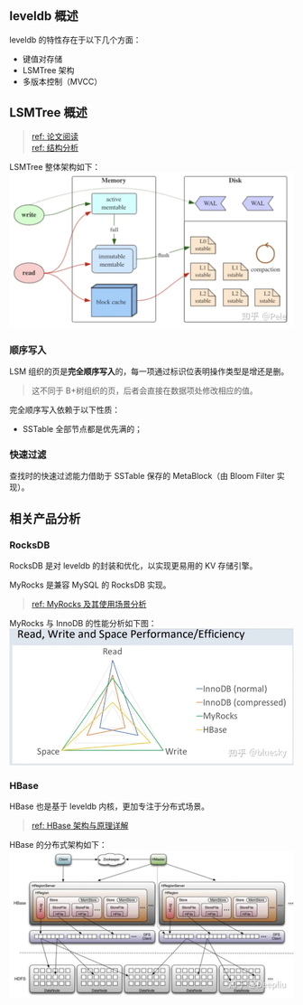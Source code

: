 ## leveldb 概述

leveldb 的特性存在于以下几个方面：

- 键值对存储
- LSMTree 架构
- 多版本控制（MVCC）

## LSMTree 概述

> [ref: 论文阅读](https://zhuanlan.zhihu.com/p/361699941)  
> [ref: 结构分析](https://zhuanlan.zhihu.com/p/181498475)

LSMTree 整体架构如下：
![LSMTree 整体架构](images/LSMTree_arch.png)

### 顺序写入

LSM 组织的页是**完全顺序写入**的，每一项通过标识位表明操作类型是增还是删。
> 这不同于 B+树组织的页，后者会直接在数据项处修改相应的值。

完全顺序写入依赖于以下性质：

- SSTable 全部节点都是优先满的；

### 快速过滤

查找时的快速过滤能力借助于 SSTable 保存的 MetaBlock（由 Bloom Filter 实现）。

## 相关产品分析

### RocksDB

RocksDB 是对 leveldb 的封装和优化，以实现更易用的 KV 存储引擎。

MyRocks 是兼容 MySQL 的 RocksDB 实现。
> [ref: MyRocks 及其使用场景分析](https://zhuanlan.zhihu.com/p/45652076)

MyRocks 与 InnoDB 的性能分析如下图：
![ref: MyRocks and InnoDB performance difference](./images/MyRocks%20and%20InnoDB%20performance%20difference.png)

### HBase

HBase 也是基于 leveldb 内核，更加专注于分布式场景。

> [ref: HBase 架构与原理详解](https://zhuanlan.zhihu.com/p/159052841)

HBase 的分布式架构如下：
![](./images/HBase_arch.webp)